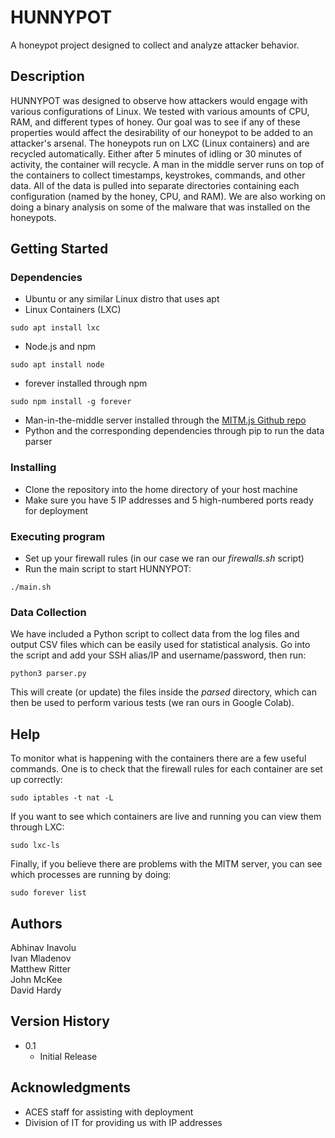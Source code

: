 # HUNNYPOT

A honeypot project designed to collect and analyze attacker behavior. 

## Description

HUNNYPOT was designed to observe how attackers would engage with various configurations of Linux. We tested with various amounts of CPU, RAM, and different types of honey. Our goal was to see if any of these properties would affect the desirability of our honeypot to be added to an attacker's arsenal. The honeypots run on LXC (Linux containers) and are recycled automatically. Either after 5 minutes of idling or 30 minutes of activity, the container will recycle. A man in the middle server runs on top of the containers to collect timestamps, keystrokes, commands, and other data. All of the data is pulled into separate directories containing each configuration (named by the honey, CPU, and RAM). We are also working on doing a binary analysis on some of the malware that was installed on the honeypots.  

## Getting Started

### Dependencies

* Ubuntu or any similar Linux distro that uses apt
* Linux Containers (LXC)
```
sudo apt install lxc
```
* Node.js and npm
```
sudo apt install node
```
* forever installed through npm
```
sudo npm install -g forever
```
* Man-in-the-middle server installed through the [MITM.js Github repo](https://github.com/UMD-ACES/MITM)
* Python and the corresponding dependencies through pip to run the data parser

### Installing

* Clone the repository into the home directory of your host machine
* Make sure you have 5 IP addresses and 5 high-numbered ports ready for deployment

### Executing program

* Set up your firewall rules (in our case we ran our *firewalls.sh* script)
* Run the main script to start HUNNYPOT: 
```
./main.sh
```

### Data Collection

We have included a Python script to collect data from the log files and output CSV files which can be easily used for statistical analysis. Go into the script and add your SSH alias/IP and username/password, then run:
```
python3 parser.py
```
This will create (or update) the files inside the *parsed* directory, which can then be used to perform various tests (we ran ours in Google Colab). 

## Help

To monitor what is happening with the containers there are a few useful commands. One is to check that the firewall rules for each container are set up correctly: 
```
sudo iptables -t nat -L
```
If you want to see which containers are live and running you can view them through LXC:
```
sudo lxc-ls
```
Finally, if you believe there are problems with the MITM server, you can see which processes are running by doing: 
```
sudo forever list
```

## Authors

Abhinav Inavolu  
Ivan Mladenov  
Matthew Ritter  
John McKee  
David Hardy  

## Version History

* 0.1
    * Initial Release

## Acknowledgments

* ACES staff for assisting with deployment
* Division of IT for providing us with IP addresses
